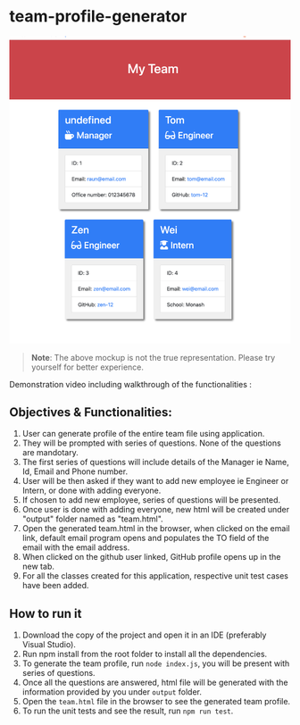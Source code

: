 # team-profile-generator

![The Team Profile generator application](./assets/demo_image.png)

> **Note**: The above mockup is not the true representation. Please try yourself for better experience.

Demonstration video including walkthrough of the functionalities :

## Objectives & Functionalities:

1. User can generate profile of the entire team file using application.
2. They will be prompted with series of questions. None of the questions are mandotary.
3. The first series of questions will include details of the Manager ie Name, Id, Email and Phone number.
4. User will be then asked if they want to add new employee ie Engineer or Intern, or done with adding everyone.
5. If chosen to add new employee, series of questions will be presented.
6. Once user is done with adding everyone, new html will be created under "output" folder named as "team.html".
7. Open the generated team.html in the browser, when clicked on the email link, default email program opens and populates the TO field of the email with the email address.
8. When clicked on the github user linked, GitHub profile opens up in the new tab.
9. For all the classes created for this application, respective unit test cases have been added.

## How to run it

1. Download the copy of the project and open it in an IDE (preferably Visual Studio).
2. Run npm install from the root folder to install all the dependencies.
3. To generate the team profile, run `node index.js`, you will be present with series of questions.
4. Once all the questions are answered, html file will be generated with the information provided by you under `output` folder.
5. Open the `team.html` file in the browser to see the generated team profile.
6. To run the unit tests and see the result, run `npm run test`.
